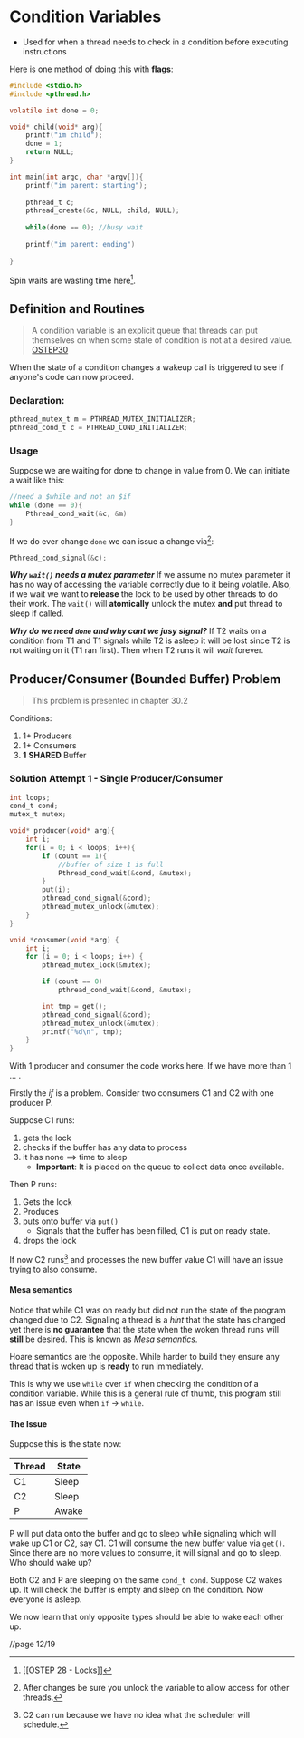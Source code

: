 # Condition Variables
+ Used for when a thread needs to check in a condition before executing instructions

Here is one method of doing this with **flags**:
```c
#include <stdio.h>
#include <pthread.h>

volatile int done = 0;

void* child(void* arg){
	printf("im child");
	done = 1;
	return NULL;
}

int main(int argc, char *argv[]){
	printf("im parent: starting");
	
	pthread_t c;
	pthread_create(&c, NULL, child, NULL);
	
	while(done == 0); //busy wait
	
	printf("im parent: ending")
		
}
```

Spin waits are wasting time here[^1].

## Definition and Routines

> A condition variable is an explicit queue that threads can put themselves on when some state of condition is not at a desired value. [OSTEP30](https://pages.cs.wisc.edu/~remzi/OSTEP/threads-cv.pdf)

When the state of a condition changes a wakeup call is triggered to see if anyone's code can now proceed. 

### Declaration:
```c
pthread_mutex_t m = PTHREAD_MUTEX_INITIALIZER;
pthread_cond_t c = PTHREAD_COND_INITIALIZER;
```

### Usage
Suppose we are waiting for done to change in value from 0. We can initiate a wait like this:

```c
//need a $while and not an $if
while (done == 0){
	Pthread_cond_wait(&c, &m)
}
```

If we do ever change `done` we can issue a change via[^2]:

```c
Pthread_cond_signal(&c);
```

***Why `wait()` needs a mutex parameter***
If we assume no mutex parameter it has no way of accessing the variable correctly due to it being volatile. Also, if we wait we want to **release** the lock to be used by other threads to do their work. The `wait()` will **atomically** unlock the mutex **and** put thread to sleep if called. 

***Why do we need `done` and why cant we jusy signal?***
If T2 waits on a condition from T1 and T1 signals while T2 is asleep it will be lost since T2 is not waiting on it (T1 ran first). Then when T2 runs it will *wait* forever.

## Producer/Consumer (Bounded Buffer) Problem
> This problem is presented in chapter $30.2$

Conditions:
1. 1+ Producers
2. 1+ Consumers
3. **1** **SHARED** Buffer

### Solution Attempt 1 - Single Producer/Consumer
```c
int loops;
cond_t cond;
mutex_t mutex;

void* producer(void* arg){
	int i;
	for(i = 0; i < loops; i++){
		if (count == 1){
			//buffer of size 1 is full
			Pthread_cond_wait(&cond, &mutex);
		}
		put(i);
		pthread_cond_signal(&cond);  
		pthread_mutex_unlock(&mutex);
	}
}

void *consumer(void *arg) {  
	int i;  
	for (i = 0; i < loops; i++) {  
		pthread_mutex_lock(&mutex); 

		if (count == 0) 
			pthread_cond_wait(&cond, &mutex);   

		int tmp = get();
		pthread_cond_signal(&cond);   
		pthread_mutex_unlock(&mutex); 
		printf("%d\n", tmp);  
	}  
}

```

With 1 producer and consumer the code works here. If we have more than 1 ... .

Firstly the *if* is a problem. 
Consider two consumers C1 and C2 with one producer P.

Suppose C1 runs:
1. gets the lock
2. checks if the buffer has any data to process
3. it has none $\implies$ time to sleep
	+ **Important**: It is placed on the queue to collect data once available. 

Then P runs:
1. Gets the lock
2. Produces
3. puts onto buffer via `put()`
	+	Signals that the buffer has been filled, C1 is put on ready state. 
4.	drops the lock

If now C2 runs[^3] and processes the new buffer value C1 will have an issue trying to also consume. 

#### Mesa semantics
Notice that while C1 was on ready but did not run the state of the program changed due to C2. Signaling a thread is a *hint* that the state has changed yet there is **no guarantee** that the state when the woken thread runs will **still** be desired. This is known as *Mesa semantics*.

Hoare semantics are the opposite. While harder to build they ensure any thread that is woken up is **ready** to run immediately. 

This is why we use `while` over `if` when checking the condition of a condition variable. While this is a general rule of thumb, this program still has an issue even when `if` $\to$ `while`.

#### The Issue
Suppose this is the state now:

| Thread | State |
| ------ | ----- |
| C1     | Sleep |
| C2     | Sleep |
| P      | Awake |

P will put data onto the buffer and go to sleep while signaling which will wake up C1 or C2, say C1. C1 will consume the new buffer value via `get()`. Since there are no more values to consume, it will signal and go to sleep. Who should wake up?

Both C2 and P are sleeping on the same `cond_t cond`. Suppose C2 wakes up. It will check the buffer is empty and sleep on the condition. Now everyone is asleep. 

We now learn that only opposite types should be able to wake each other up. 

//page 12/19

[^1]: [[OSTEP 28 - Locks]]
[^2]: After changes be sure you unlock the variable to allow access for other threads.
[^3]: C2 can run because we have no idea what the scheduler will schedule.